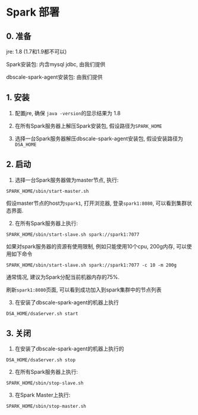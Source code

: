 # Spark 部署

## 0. 准备

jre: 1.8 (1.7和1.9都不可以)

Spark安装包: 内含mysql jdbc, 由我们提供

dbscale-spark-agent安装包: 由我们提供

## 1. 安装

1. 配置jre, 确保 `java -version`的显示结果为 1.8

2. 在所有Spark服务器上解压Spark安装包, 假设路径为`SPARK_HOME`

3. 选择一台Spark服务器解压dbscale-spark-agent安装包, 假设安装路径为`DSA_HOME`

## 2. 启动

1. 选择一台Spark服务器做为master节点, 执行:

```
SPARK_HOME/sbin/start-master.sh
```

假设master节点的host为`spark1`, 打开浏览器, 登录`spark1:8080`, 可以看到集群状态界面.

2. 在所有Spark服务器上执行:

```
SPARK_HOME/sbin/start-slave.sh spark://spark1:7077
```

如果对spark服务器的资源有使用限制, 例如只能使用10个cpu, 200g内存, 可以使用如下命令

```
SPARK_HOME/sbin/start-slave.sh spark://spark1:7077 -c 10 -m 200g
```

通常情况, 建议为Spark分配当前机器内存的75%.

刷新`spark1:8080`页面, 可以看到成功加入到spark集群中的节点列表

3. 在安装了dbscale-spark-agent的机器上执行

```
DSA_HOME/dsaServer.sh start
```

## 3. 关闭

1. 在安装了dbscale-spark-agent的机器上执行的

```
DSA_HOME/dsaServer.sh stop
```

2. 在所有Spark服务器上执行:

```
SPARK_HOME/sbin/stop-slave.sh
```

3. 在Spark Master上执行:
```
SPARK_HOME/sbin/stop-master.sh
```

